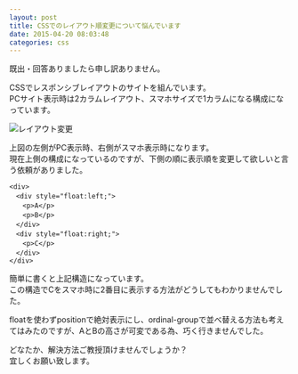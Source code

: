 ```yaml
---
layout: post
title: CSSでのレイアウト順変更について悩んでいます
date: 2015-04-20 08:03:48
categories: css
---
```

<!-- {% raw %} -->
<p>既出・回答ありましたら申し訳ありません。</p>

<p>CSSでレスポンシブレイアウトのサイトを組んでいます。<br>
PCサイト表示時は2カラムレイアウト、スマホサイズで1カラムになる構成になっています。</p>

<p><img src="https://i.stack.imgur.com/ECt9V.jpg" alt="レイアウト変更"></p>

<p>上図の左側がPC表示時、右側がスマホ表示時になります。<br>
現在上側の構成になっているのですが、下側の順に表示順を変更して欲しいと言う依頼がありました。</p>

<pre><code>&lt;div&gt;
　&lt;div style="float:left;"&gt;
　　&lt;p&gt;A&lt;/p&gt;
　　&lt;p&gt;B&lt;/p&gt;
　&lt;/div&gt;
　&lt;div style="float:right;"&gt;
　　&lt;p&gt;C&lt;/p&gt;
　&lt;/div&gt;
&lt;/div&gt;
</code></pre>

<p>簡単に書くと上記構造になっています。<br>
この構造でCをスマホ時に2番目に表示する方法がどうしてもわかりませんでした。</p>

<p>floatを使わずpositionで絶対表示にし、ordinal-groupで並べ替える方法も考えてはみたのですが、AとBの高さが可変である為、巧く行きませんでした。</p>

<p>どなたか、解決方法ご教授頂けませんでしょうか？<br>
宜しくお願い致します。</p>
<!-- {% endraw %} -->
